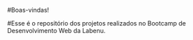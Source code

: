 #Boas-vindas!

#Esse é o repositório dos projetos realizados no Bootcamp de Desenvolvimento Web da Labenu. 
